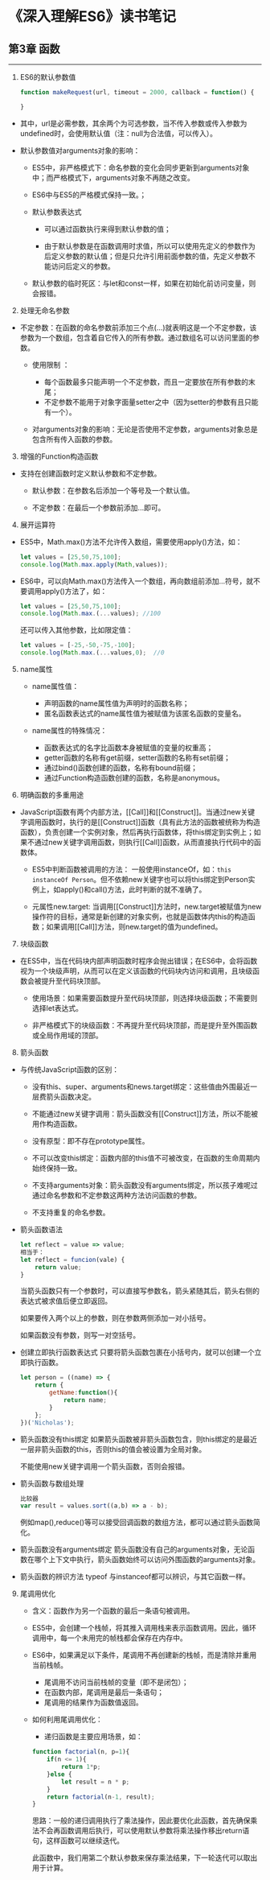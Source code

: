 # 《深入理解ES6》读书笔记 #


## 第3章  函数 ##
----------
1. ES6的默认参数值
    ```JavaScript
    function makeRequest(url, timeout = 2000, callback = function() {

    }
    ```
- 其中，url是必需参数，其余两个为可选参数，当不传入参数或传入参数为undefined时，会使用默认值（注：null为合法值，可以传入）。

- 默认参数值对arguments对象的影响：
  - ES5中，非严格模式下：命名参数的变化会同步更新到arguments对象中；而严格模式下，arguments对象不再随之改变。 

  - ES6中与ES5的严格模式保持一致。；

  - 默认参数表达式
    - 可以通过函数执行来得到默认参数的值；
    
    - 由于默认参数是在函数调用时求值，所以可以使用先定义的参数作为后定义参数的默认值；但是只允许引用前面参数的值，先定义参数不能访问后定义的参数。

  - 默认参数的临时死区：与let和const一样，如果在初始化前访问变量，则会报错。

2. 处理无命名参数
- 不定参数：在函数的命名参数前添加三个点(...)就表明这是一个不定参数，该参数为一个数组，包含着自它传入的所有参数。通过数组名可以访问里面的参数。

    - 使用限制 ：
        - 每个函数最多只能声明一个不定参数，而且一定要放在所有参数的末尾；
        - 不定参数不能用于对象字面量setter之中（因为setter的参数有且只能有一个）。

    - 对arguments对象的影响：无论是否使用不定参数，arguments对象总是包含所有传入函数的参数。

3. 增强的Function构造函数
- 支持在创建函数时定义默认参数和不定参数。
    - 默认参数：在参数名后添加一个等号及一个默认值。

    - 不定参数：在最后一个参数前添加...即可。

4. 展开运算符
- ES5中，Math.max()方法不允许传入数组，需要使用apply()方法，如：
    ```javascript
    let values = [25,50,75,100];
    console.log(Math.max.apply(Math,values));
    ```
- ES6中，可以向Math.max()方法传入一个数组，再向数组前添加...符号，就不要调用apply()方法了，如：
    ```javascript
    let values = [25,50,75,100];
    console.log(Math.max.(...values); //100
    ```
    还可以传入其他参数，比如限定值：
    ```javascript
    let values = [-25,-50,-75,-100];
    console.log(Math.max.(...values,0);  //0
    ```

5. name属性
    - name属性值：
        - 声明函数的name属性值为声明时的函数名称；
        -  匿名函数表达式的name属性值为被赋值为该匿名函数的变量名。

    - name属性的特殊情况：
        - 函数表达式的名字比函数本身被赋值的变量的权重高；
        - getter函数的名称有get前缀，setter函数的名称有set前缀；
        - 通过bind()函数创建的函数，名称有bound前缀；
        - 通过Function构造函数创建的函数，名称是anonymous。

6. 明确函数的多重用途
- JavaScript函数有两个内部方法，[[Call]]和[[Construct]]。当通过new关键字调用函数时，执行的是[[Construct]]函数（具有此方法的函数被统称为构造函数），负责创建一个实例对象，然后再执行函数体，将this绑定到实例上；如果不通过new关键字调用函数，则执行[[Call]]函数，从而直接执行代码中的函数体。

    - ES5中判断函数被调用的方法：
    一般使用instanceOf，如：`this instanceOf Person`。但不依赖new关键字也可以将this绑定到Person实例上，如apply()和call()方法，此时判断的就不准确了。
    
    - 元属性new.target:
    当调用[[Construct]]方法时，new.target被赋值为new操作符的目标，通常是新创建的对象实例，也就是函数体内this的构造函数；如果调用[[Call]]方法，则new.target的值为undefined。

7. 块级函数
- 在ES5中，当在代码块内部声明函数时程序会抛出错误；在ES6中，会将函数视为一个块级声明，从而可以在定义该函数的代码块内访问和调用，且块级函数会被提升至代码块顶部。

    - 使用场景：如果需要函数提升至代码块顶部，则选择块级函数；不需要则选择let表达式。

    - 非严格模式下的块级函数：不再提升至代码块顶部，而是提升至外围函数或全局作用域的顶部。

8. 箭头函数
- 与传统JavaScript函数的区别：
    - 没有this、super、arguments和news.target绑定：这些值由外围最近一层费箭头函数决定。

    - 不能通过new关键字调用：箭头函数没有[[Construct]]方法，所以不能被用作构造函数。

    - 没有原型：即不存在prototype属性。

    - 不可以改变this绑定：函数内部的this值不可被改变，在函数的生命周期内始终保持一致。

    - 不支持arguments对象：箭头函数没有arguments绑定，所以孩子难呢过通过命名参数和不定参数这两种方法访问函数的参数。

    - 不支持重复的命名参数。

- 箭头函数语法
    ```javascript
    let reflect = value => value;
    相当于：
    let reflect = funcion(vale) {
        return value;
    }
    ```

    当箭头函数只有一个参数时，可以直接写参数名，箭头紧随其后，箭头右侧的表达式被求值后便立即返回。

    如果要传入两个以上的参数，则在参数两侧添加一对小括号。

    如果函数没有参数，则写一对空括号。

- 创建立即执行函数表达式
    只要将箭头函数包裹在小括号内，就可以创建一个立即执行函数。
    ```javascript
    let person = ((name) => {
        return {
            getName:function(){
                return name;
            }
        };
    })('Nicholas');
    ```

- 箭头函数没有this绑定
    如果箭头函数被非箭头函数包含，则this绑定的是最近一层非箭头函数的this，否则this的值会被设置为全局对象。

    不能使用new关键字调用一个箭头函数，否则会报错。

- 箭头函数与数组处理
    ```javascript
    比较器
    var result = values.sort((a,b) => a - b);
    ```
    例如map(),reduce()等可以接受回调函数的数组方法，都可以通过箭头函数简化。

- 箭头函数没有arguments绑定
    箭头函数没有自己的arguments对象，无论函数在哪个上下文中执行，箭头函数始终可以访问外围函数的arguments对象。

- 箭头函数的辨识方法
    typeof 与instanceof都可以辨识，与其它函数一样。

9. 尾调用优化
    - 含义：函数作为另一个函数的最后一条语句被调用。

    - ES5中，会创建一个栈帧，将其推入调用栈来表示函数调用。因此，循环调用中，每一个未用完的帧栈都会保存在内存中。

    - ES6中，如果满足以下条件，尾调用不再创建新的栈帧，而是清除并重用当前栈帧。
        - 尾调用不访问当前栈帧的变量（即不是闭包）；
        - 在函数内部，尾调用是最后一条语句；
        - 尾调用的结果作为函数值返回。

    - 如何利用尾调用优化：
        - 递归函数是主要应用场景，如：
        ```javascript
        function factorial(n, p=1){
            if(n <= 1){
                return 1*p;
            }else {
                let result = n * p;
            }
            return factorial(n-1, result);
        }
        ```
        思路：一般的递归调用执行了乘法操作，因此要优化此函数，首先确保乘法不会再函数调用后执行，可以使用默认参数将乘法操作移出return语句，这样函数可以继续迭代。
        
        此函数中，我们用第二个默认参数来保存乘法结果，下一轮迭代可以取出用于计算。

